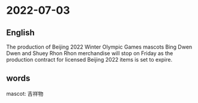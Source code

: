 # 2022-07-03


## English
The production of Beijing 2022 Winter
Olympic Games mascots Bing Dwen Dwen
and Shuey Rhon Rhon merchandise will
stop on Friday as the production contract 
for licensed Beijing 2022 items is set to
expire.

## words
mascot: 吉祥物
